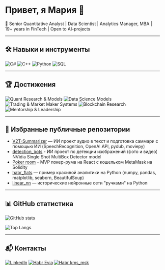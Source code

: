 # Привет, я Мария  👋 

🚀 Senior Quantitative Analyst | Data Scientist | Analytics Manager, MBA | 19+ years in FinTech | Open to AI-projects

---
## 🛠 Навыки и инструменты
![C#](https://img.shields.io/badge/-C%23-239120?style=flat&logo=c-sharp&logoColor=white)
![C++](https://img.shields.io/badge/-C++-00599C?style=flat&logo=cplusplus&logoColor=white)
![Python](https://img.shields.io/badge/-Python-3776AB?style=flat&logo=python&logoColor=white)
![SQL](https://img.shields.io/badge/-SQL-4479A1?style=flat&logo=postgresql&logoColor=white)

---

## 🏆 Достижения
![Quant Research & Models](https://img.shields.io/badge/Quant_Research_&_Models-FinTech-yellow?style=for-the-badge)
![Data Science Models](https://img.shields.io/badge/Data_Science_Models-DS-red?style=for-the-badge)
![Trading & Market Maker Systems](https://img.shields.io/badge/Trading_&_Market_Maker_Systems-Expert-blue?style=for-the-badge)
![Blockchain Research](https://img.shields.io/badge/Blockchain_Research-Cripto_Enthusiast-orange?style=for-the-badge)
![Mentorship & Leadership](https://img.shields.io/badge/Mentorship_&_Leadership-Senior-purple?style=for-the-badge)

---

## 🚀 Избранные публичные репозитории
- [V2T-Summarizer](https://github.com/aaviis/V2T-Summarizer) — ИИ проект аудио в текст и подготовка саммари с помощью ИИ (SpeechRecognition, OpenAI API, pydub, moviepy)
- [detection_bots](https://habr.com/ru/articles/774850/) - ИИ проект по детекции изображений (фото и видео) NVidia Single Shot MultiBox Detector model 
- [Poker room](https://pok-boss.vercel.app/) - MVP покер-рума на React с кошельком MetaMask на Solidity
- [habr_flats](https://github.com/aaviis/habr_flats) — пример красивой аналитики на Python (numpy, pandas, matplotlib, seaborn, BeautifulSoup)
- [linear_nn](https://github.com/aaviis/linear_nn) — исторические нейронные сети "ручками" на Python  

---
## 📊 GitHub статистика

![GitHub stats](https://github-readme-stats.vercel.app/api?username=aaviis&show_icons=true&theme=tokyonight)  

![Top Langs](https://github-readme-stats.vercel.app/api/top-langs/?username=aaviis&layout=compact&theme=tokyonight&hide=Jupyter%20Notebook,HTML,CSS&exclude_repo=QuantLib,okx,data-science-interview-questions-and-answers&langs_count=6)

---
## 📬 Контакты
[![LinkedIn](https://img.shields.io/badge/LinkedIn-0077B5?style=for-the-badge&logo=linkedin&logoColor=white)](https://www.linkedin.com/in/mariakudryashova/)
[![Habr Evia](https://img.shields.io/badge/Habr-Evia-005fff?style=for-the-badge&logo=habr&logoColor=white)](https://habr.com/ru/users/evia/)
[![Habr kms_msk](https://img.shields.io/badge/Habr-kms_msk-005fff?style=for-the-badge&logo=habr&logoColor=white)](https://habr.com/ru/users/kms_msk/articles/)

